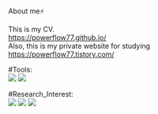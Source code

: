 About me⚡

This is my CV.  
https://powerflow77.github.io/  
Also, this is my private website for studying   
https://powerflow77.tistory.com/  


#Tools:   
![](https://img.shields.io/badge/-python-purple)
![](https://img.shields.io/badge/-matlab-blue)

#Research_Interest:  
![](https://img.shields.io/badge/-power_system-yellow)
![](https://img.shields.io/badge/-DNN-red)
![](https://img.shields.io/badge/-Reinforcement_Learning-green)





<!--
**powerflow77/powerflow77** is a ✨ _special_ ✨ repository because its `README.md` (this file) appears on your GitHub profile.

Here are some ideas to get you started:

- 🔭 I’m currently working on ...
- 🌱 I’m currently learning ...
- 👯 I’m looking to collaborate on ...
- 🤔 I’m looking for help with ...
- 💬 Ask me about ...
- 📫 How to reach me: ...
- 😄 Pronouns: ...
- ⚡ Fun fact: ...
-->
